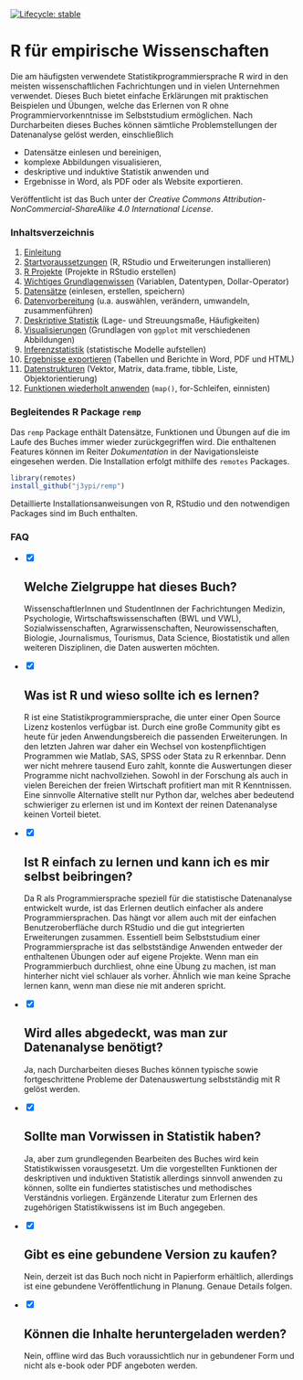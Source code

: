 
<!-- badges: start -->
[![Lifecycle: stable](https://img.shields.io/badge/lifecycle-stable-brightgreen.svg)](https://lifecycle.r-lib.org/articles/stages.html#stable)
<!-- badges: end -->


# R für empirische Wissenschaften

Die am häufigsten verwendete Statistikprogrammiersprache R wird in den meisten wissenschaftlichen Fachrichtungen und in vielen Unternehmen verwendet. Dieses Buch bietet einfache Erklärungen mit praktischen Beispielen und Übungen, welche das Erlernen von R ohne Programmiervorkenntnisse im Selbststudium ermöglichen. Nach Durcharbeiten dieses Buches können sämtliche Problemstellungen der Datenanalyse gelöst werden, einschließlich

- Datensätze einlesen und bereinigen,
- komplexe Abbildungen visualisieren,
- deskriptive und induktive Statistik anwenden und
- Ergebnisse in Word, als PDF oder als Website exportieren.

Veröffentlicht ist das Buch unter der *Creative Commons Attribution-NonCommercial-ShareAlike 4.0 International License*.

### Inhaltsverzeichnis

1. [Einleitung](https://r-empirische-wissenschaften.de/buch/intro.html)
2. [Startvoraussetzungen](https://r-empirische-wissenschaften.de/buch/start.html) (R, RStudio und Erweiterungen installieren)
3. [R Projekte](https://r-empirische-wissenschaften.de/buch/project.html) (Projekte in RStudio erstellen)
4. [Wichtiges Grundlagenwissen](https://r-empirische-wissenschaften.de/buch/vars.html) (Variablen, Datentypen, Dollar-Operator)
5. [Datensätze](https://r-empirische-wissenschaften.de/buch/io.html) (einlesen, erstellen, speichern)
6. [Datenvorbereitung](https://r-empirische-wissenschaften.de/buch/datenvorbereitung.html) (u.a. auswählen, verändern, umwandeln, zusammenführen)
7. [Deskriptive Statistik](https://r-empirische-wissenschaften.de/buch/descr.html) (Lage- und Streuungsmaße, Häufigkeiten)
8. [Visualisierungen](https://r-empirische-wissenschaften.de/buch/visual.html) (Grundlagen von `ggplot` mit verschiedenen Abbildungen)
9. [Inferenzstatistik](https://r-empirische-wissenschaften.de/buch/inductive.html) (statistische Modelle aufstellen)
10. [Ergebnisse exportieren](https://r-empirische-wissenschaften.de/buch/ergebnisse-exportieren.html) (Tabellen und Berichte in Word, PDF und HTML)
11. [Datenstrukturen](https://r-empirische-wissenschaften.de/buch/datatypes.html) (Vektor, Matrix, data.frame, tibble, Liste, Objektorientierung)
12. [Funktionen wiederholt anwenden](https://r-empirische-wissenschaften.de/buch/iterationmain.html) (`map()`, for-Schleifen, einnisten)

### Begleitendes R Package `remp`

Das `remp` Package enthält Datensätze, Funktionen und Übungen auf die im Laufe des Buches immer wieder zurückgegriffen wird. Die enthaltenen Features können im Reiter *Dokumentation* in der Navigationsleiste eingesehen werden. Die Installation erfolgt mithilfe des `remotes` Packages.

```R
library(remotes)
install_github("j3ypi/remp")
```

Detaillierte Installationsanweisungen von R, RStudio und den notwendigen Packages sind im Buch enthalten.

### FAQ

<div id="faq">
  <ul>
    <li>
      <input type="checkbox" checked>
      <i></i>
      <h2>Welche Zielgruppe hat dieses Buch?</h2>
      <p>WissenschaftlerInnen und StudentInnen der Fachrichtungen Medizin, Psychologie, Wirtschaftswissenschaften (BWL und VWL), Sozialwissenschaften, Agrarwissenschaften, Neurowissenschaften, Biologie, Journalismus, Tourismus, Data Science, Biostatistik und allen weiteren Disziplinen, die Daten auswerten möchten.</p>
    </li>
     <li>
      <input type="checkbox" checked>
      <i></i>
      <h2>Was ist R und wieso sollte ich es lernen?</h2>
      <p>R ist eine Statistikprogrammiersprache, die unter einer Open Source Lizenz kostenlos verfügbar ist. Durch eine große Community gibt es heute für jeden Anwendungsbereich die passenden Erweiterungen. In den letzten Jahren war daher ein Wechsel von kostenpflichtigen Programmen wie Matlab, SAS, SPSS oder Stata zu R erkennbar. Denn wer nicht mehrere tausend Euro zahlt, konnte die Auswertungen dieser Programme nicht nachvollziehen. Sowohl in der Forschung als auch in vielen Bereichen der freien Wirtschaft profitiert man mit R Kenntnissen. Eine sinnvolle Alternative stellt nur Python dar, welches aber bedeutend schwieriger zu erlernen ist und im Kontext der reinen Datenanalyse keinen Vorteil bietet.</p>
    </li>
     <li>
      <input type="checkbox" checked>
      <i></i>
      <h2>Ist R einfach zu lernen und kann ich es mir selbst beibringen?</h2>
      <p>Da R als Programmiersprache speziell für die statistische Datenanalyse entwickelt wurde, ist das Erlernen deutlich einfacher als andere Programmiersprachen. Das hängt vor allem auch mit der einfachen Benutzeroberfläche durch RStudio und die gut integrierten Erweiterungen zusammen. Essentiell beim Selbststudium einer Programmiersprache ist das selbstständige Anwenden entweder der enthaltenen Übungen oder auf eigene Projekte. Wenn man ein Programmierbuch durchliest, ohne eine Übung zu machen, ist man hinterher nicht viel schlauer als vorher. Ähnlich wie man keine Sprache lernen kann, wenn man diese nie mit anderen spricht. </p>
    </li>
    <li>
      <input type="checkbox" checked>
      <i></i>
      <h2>Wird alles abgedeckt, was man zur Datenanalyse benötigt?</h2>
      <p>Ja, nach Durcharbeiten dieses Buches können typische sowie fortgeschrittene Probleme der Datenauswertung selbstständig mit R gelöst werden. </p>
    </li>
    <li>
      <input type="checkbox" checked>
      <i></i>
      <h2>Sollte man Vorwissen in Statistik haben?</h2>
      <p>Ja, aber zum grundlegenden Bearbeiten des Buches wird kein Statistikwissen vorausgesetzt. Um die vorgestellten Funktionen der deskriptiven und induktiven Statistik allerdings sinnvoll anwenden zu können, sollte ein fundiertes statistisches und methodisches Verständnis vorliegen. Ergänzende Literatur zum Erlernen des zugehörigen Statistikwissens ist im Buch angegeben.
      </p>
    </li>
    <li>
      <input type="checkbox" checked>
      <i></i>
      <h2>Gibt es eine gebundene Version zu kaufen?</h2>
      <p>Nein, derzeit ist das Buch noch nicht in Papierform erhältlich, allerdings ist eine gebundene Veröffentlichung in Planung. Genaue Details folgen. </p>
    </li>
    <li>
      <input type="checkbox" checked>
      <i></i>
      <h2>Können die Inhalte heruntergeladen werden?</h2>
      <p>Nein, offline wird das Buch voraussichtlich nur in gebundener Form und nicht als e-book oder PDF angeboten werden. </p>
    </li>
  </ul>
</div>
